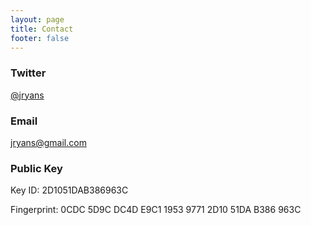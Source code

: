 ```yaml
---
layout: page
title: Contact
footer: false
---
```


### Twitter

[@jryans][2]

### Email

[jryans@gmail.com][1]

### Public Key

Key ID: 2D1051DAB386963C

Fingerprint: 0CDC 5D9C DC4D E9C1 1953 9771 2D10 51DA B386 963C

[1]: mailto:jryans@gmail.com
[2]: https://twitter.com/jryans
